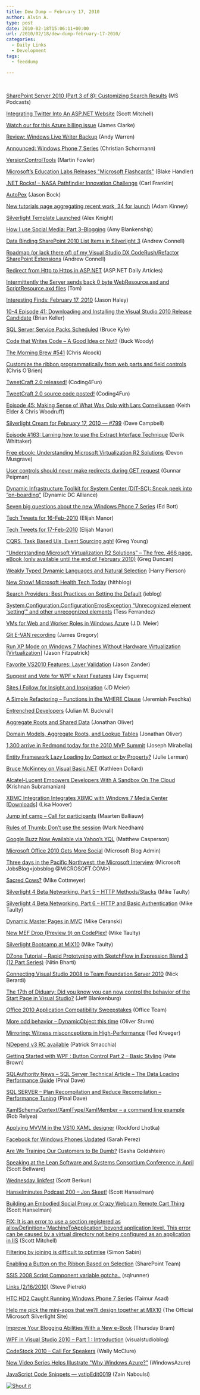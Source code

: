```yaml
---
title: Dew Dump – February 17, 2010
author: Alvin A.
type: post
date: 2010-02-18T15:06:11+00:00
url: /2010/02/18/dew-dump-february-17-2010/
categories:
  - Daily Links
  - Development
tags:
  - feeddump

---
```

&#160;

[SharePoint Server 2010 (Part 3 of 8): Customizing Search Results][1] (MS Podcasts)

[Integrating Twitter Into An ASP.NET Website][2] (Scott Mitchell)

[Watch our for this Azure billing issue][3] (James Clarke)

[Review: Windows Live Writer Backup][4] (Andy Warren)

[Announced: Windows Phone 7 Series][5] (Christian Schormann)

[VersionControlTools][6] (Martin Fowler)

[Microsoft&#8217;s Education Labs Releases "Microsoft Flashcards"][7] (Blake Handler)

[.NET Rocks! &#8211; NASA Pathfindier Innovation Challenge][8] (Carl Franklin)

[AutoPex][9] (Jason Bock)

[New tutorials page aggregating recent work, 34 for launch][10] (Adam Kinney)

[Silverlight Template Launched][11] (Alex Knight)

[How I use Social Media: Part 3&#8211;Blogging][12] (Amy Blankenship)

[Data Binding SharePoint 2010 List Items in Silverlight 3][13] (Andrew Connell)

[Roadmap (or lack there of) of my Visual Studio DX CodeRush/Refactor SharePoint Extensions][14] (Andrew Connell)

[Redirect from Http to Https in ASP.NET][15] (ASP.NET Daily Articles)

[Intermittently the Server sends back 0 byte WebResource.axd and ScriptResource.axd files][16] (Tom)

[Interesting Finds: February 17, 2010][17] (Jason Haley)

[10-4 Episode 41: Downloading and Installing the Visual Studio 2010 Release Candidate][18] (Brian Keller)

[SQL Server Service Packs Scheduled][19] (Bruce Kyle)

[Code that Writes Code &#8211; A Good Idea or Not?][20] (Buck Woody)

[The Morning Brew #541][21] (Chris Alcock)

[Customize the ribbon programmatically from web parts and field controls][22] (Chris O&#8217;Brien)

[TweetCraft 2.0 released!][23] (Coding4Fun)

[TweetCraft 2.0 source code posted!][24] (Coding4Fun)

[Episode 45: Making Sense of What Was Oslo with Lars Corneliussen][25] (Keith Elder & Chris Woodruff)

[Silverlight Cream for February 17, 2010 &#8212; #799][26] (Dave Campbell)

[Episode #163: Larning how to use the Extract Interface Technique][27] (Derik Whittaker)

[Free ebook: Understanding Microsoft Virtualization R2 Solutions][28] (Devon Musgrave)

[User controls should never make redirects during GET request][29] (Gunnar Peipman)

[Dynamic Infrastructure Toolkit for System Center (DIT-SC): Sneak peek into “on-boarding”][30] (Dynamic DC Alliance)

[Seven big questions about the new Windows Phone 7 Series][31] (Ed Bott)

[Tech Tweets for 16-Feb-2010][32] (Elijah Manor)

[Tech Tweets for 17-Feb-2010][33] (Elijah Manor)

[CQRS, Task Based UIs, Event Sourcing agh!][34] (Greg Young)

[“Understanding Microsoft Virtualization R2 Solutions” – The free, 466 page, eBook (only available until the end of February 2010)][35] (Greg Duncan)

[Weakly Typed Dynamic Languages and Natural Selection][36] (Harry Pierson)

[New Show! Microsoft Health Tech Today][37] (hlthblog)

[Search Providers: Best Practices on Setting the Default][38] (ieblog)

[System.Configuration.ConfigurationErrosException “Unrecognized element ‘setting’” and other unrecognized elements][39] (Tess Ferrandez)

[VMs for Web and Worker Roles in Windows Azure][40] (J.D. Meier)

[Git E-VAN recording][41] (James Gregory)

[Run XP Mode on Windows 7 Machines Without Hardware Virtualization [Virtualization]][42] (Jason Fitzpatrick)

[Favorite VS2010 Features: Layer Validation][43] (Jason Zander)

[Suggest and Vote for WPF v.Next Features][44] (Jay Esguerra)

[Sites I Follow for Insight and Inspiration][45] (JD Meier)

[A Simple Refactoring – Functions in the WHERE Clause][46] (Jeremiah Peschka)

[Entrenched Developers][47] (Julian M. Bucknall)

[Aggregate Roots and Shared Data][48] (Jonathan Oliver)

[Domain Models, Aggregate Roots, and Lookup Tables][49] (Jonathan Oliver)

[1,300 arrive in Redmond today for the 2010 MVP Summit][50] (Joseph Mirabella)

[Entity Framework Lazy Loading by Context or by Property?][51] (Julie Lerman)

[Bruce McKinney on Visual Basic.NET][52] (Kathleen Dollard)

[Alcatel-Lucent Empowers Developers With A Sandbox On The Cloud][53] (Krishnan Subramanian)

[XBMC Integration Integrates XBMC with Windows 7 Media Center [Downloads]][54] (Lisa Hoover)

[Jump in! camp &#8211; Call for participants][55] (Maarten Balliauw)

[Rules of Thumb: Don&#8217;t use the session][56] (Mark Needham)

[Google Buzz Now Available via Yahoo’s YQL][57] (Matthew Casperson)

[Microsoft Office 2010 Gets More Social][58] (Microsoft Blog Admin)

[Three days in the Pacific Northwest: the Microsoft Interview][59] (Microsoft JobsBlog<jobsblog @MICROSOFT.COM>)

[Sacred Cows?][60] (Mike Cottmeyer)

[Silverlight 4 Beta Networking. Part 5 &#8211; HTTP Methods/Stacks][61] (Mike Taulty)

[Silverlight 4 Beta Networking. Part 6 &#8211; HTTP and Basic Authentication][62] (Mike Taulty)

[Dynamic Master Pages in MVC][63] (Mike Ceranski)

[New MEF Drop (Preview 9) on CodePlex!][64] (Mike Taulty)

[Silverlight Bootcamp at MIX10][65] (Mike Taulty)

[DZone Tutorial &#8211; Rapid Prototyping with SketchFlow in Expression Blend 3 (12 Part Series)][66] (Nitin Bharti)

[Connecting Visual Studio 2008 to Team Foundation Server 2010][67] (Nick Berardi)

[The 17th of Diduary: Did you know you can now control the behavior of the Start Page in Visual Studio?][68] (Jeff Blankenburg)

[Office 2010 Application Compatibility Sweepstakes][69] (Office Team)

[More odd behavior &#8211; DynamicObject this time][70] (Oliver Sturm)

[Mirroring: Witness misconceptions in High-Performance][71] (Ted Krueger)

[NDepend v3 RC available][72] (Patrick Smacchia)

[Getting Started with WPF : Button Control Part 2 – Basic Styling][73] (Pete Brown)

[SQLAuthority News – SQL Server Technical Article – The Data Loading Performance Guide][74] (Pinal Dave)

[SQL SERVER – Plan Recompilation and Reduce Recompilation – Performance Tuning][75] (Pinal Dave)

[XamlSchemaContext/XamlType/XamlMember – a command line example][76] (Rob Relyea)

[Applying MVVM in the VS10 XAML designer][77] (Rockford Lhotka)

[Facebook for Windows Phones Updated][78] (Sarah Perez)

[Are We Training Our Customers to Be Dumb?][79] (Sasha Goldshtein)

[Speaking at the Lean Software and Systems Consortium Conference in April][80] (Scott Bellware)

[Wednesday linkfest][81] (Scott Berkun)

[Hanselminutes Podcast 200 &#8211; Jon Skeet!][82] (Scott Hanselman)

[Building an Embodied Social Proxy or Crazy Webcam Remote Cart Thing][83] (Scott Hanselman)

[FIX: It is an error to use a section registered as allowDefinition=&#8217;MachineToApplication&#8217; beyond application level. This error can be caused by a virtual directory not being configured as an application in IIS][84] (Scott Mitchell)

[Filtering by joining is difficult to optimise][85] (Simon Sabin)

[Enabling a Button on the Ribbon Based on Selection][86] (SharePoint Team)

[SSIS 2008 Script Component variable gotcha..][87] (sqlrunner)

[Links (2/16/2010)][88] (Steve Pietrek)

[HTC HD2 Caught Running Windows Phone 7 Series][89] (Taimur Asad)

[Help me pick the mini-apps that we?ll design together at MIX10][90] (The Official Microsoft Silverlight Site)

[Improve Your Blogging Abilities With a New e-Book][91] (Thursday Bram)

[WPF in Visual Studio 2010 &#8211; Part 1 : Introduction][92] (visualstudioblog)

[CodeStock 2010 &#8211; Call For Speakers][93] (Wally McClure)

[New Video Series Helps Illustrate "Why Windows Azure?"][94] (WindowsAzure)

[JavaScript Code Snippets &#8212; vstipEdit0019][95] (Zain Naboulsi)

<div class="wlWriterHeaderFooter" style="margin:0px; padding:0px 0px 0px 0px;">
  <div class="shoutIt">
    <a rev="vote-for" href="http://dotnetshoutout.com/Submit?url=http%3a%2f%2fwww.alvinashcraft.com%2f2010%2f02%2f18%2fdew-dump-february-17-2010%2f&title=Dew+Dump+%e2%80%93+February+17%2c+2010"><img decoding="async" alt="Shout it" src="http://dotnetshoutout.com/image.axd?url=https://morningdew-bpc6g3a0fgaxdxcu.eastus2-01.azurewebsites.net/2010/02/18/dew-dump-february-17-2010/" style="border:0px" /></a>
  </div>
</div>

 [1]: http://www.microsoft.com/events/podcasts/default.aspx?audience=Audience-e5381407-359f-4922-97d0-0237af790eee&pageId=x5768&source=Microsoft-Podcasts-for-Developers&WT.rss_ev=a
 [2]: http://www.4guysfromrolla.com/articles/021710-1.aspx
 [3]: http://www.clarkezone.net/default.aspx?id=7fd41778-318c-4b5f-ae1d-ec7ec2081dd2
 [4]: http://feedproxy.google.com/~r/Sqlandy/~3/CLocbxGg8y4/
 [5]: http://electricbeach.org/?p=380
 [6]: http://martinfowler.com/bliki/VersionControlTools.html
 [7]: http://bhandler.spaces.live.com/Blog/cns!70F64BC910C9F7F3!7838.entry
 [8]: http://www.dotnetrocks.com/default.aspx?ShowNum=526
 [9]: http://www.jasonbock.net/JB/Default.aspx?blog=entry.69eaf220ecd84f0196e48f1043068259
 [10]: http://adamkinney.wordpress.com/2010/02/16/new-tutorials-page-aggregating-recent-work-34-for-launch/
 [11]: http://silverzine.com/tutorials/silvlight-template-launched/
 [12]: http://feeds.oreilly.com/~r/oreilly/news/~3/0XYl2nyf4PA/how-i-use-social-media-part-3-.html
 [13]: http://feedproxy.google.com/~r/AndrewConnell/~3/xDQT_QCkzrA/data-binding-sharepoint-2010-list-items-in-silverlight-3.aspx
 [14]: http://feedproxy.google.com/~r/AndrewConnell/~3/S_MeC0JKdkc/roadmap-or-lack-there-of-of-my-visual-studio-dx.aspx
 [15]: http://www.xdevsoftware.com/blog/post/Redirect-from-Http-to-Https-in-ASPNET.aspx
 [16]: http://blogs.msdn.com/tom/archive/2010/02/16/intermittently-the-server-sends-back-0-byte-webresource-axd-and-scriptresource-axd-files.aspx
 [17]: http://jasonhaley.com/blog/post.aspx?id=75b3c848-91be-4b9b-ae21-cddbd793a70a
 [18]: http://channel9.msdn.com/shows/10-4/10-4-Episode-41-Downloading-and-Installing-the-Visual-Studio-2010-Release-Candidate/
 [19]: http://blogs.msdn.com/usisvde/archive/2010/02/18/sql-server-service-packs-scheduled.aspx
 [20]: http://blogs.msdn.com/buckwoody/archive/2010/02/16/code-that-writes-code-a-good-idea-or-not.aspx
 [21]: http://feedproxy.google.com/~r/ReflectivePerspective/~3/vKXevVLdmDE/
 [22]: http://feedproxy.google.com/~r/ChrisObrien/~3/Zvack10X-1E/customize-ribbon-programmatically-from.html
 [23]: http://blogs.msdn.com/coding4fun/archive/2010/02/16/9964773.aspx
 [24]: http://blogs.msdn.com/coding4fun/archive/2010/02/17/9965310.aspx
 [25]: http://feedproxy.google.com/~r/deepfriedbytes/~3/thHm8XKAiyY/
 [26]: http://geekswithblogs.net/WynApseTechnicalMusings/archive/2010/02/17/138020.aspx
 [27]: http://feedproxy.google.com/~r/Dimecastsnet--InformAndEducateIn10MinutesOrLess/~3/STrTW3IqAr4/163
 [28]: http://blogs.msdn.com/microsoft_press/archive/2010/02/16/free-ebook-understanding-microsoft-virtualization-r2-solutions.aspx
 [29]: http://feedproxy.google.com/~r/gunnarpeipman/~3/JchCPTbiNp4/user-controls-should-never-make-redirects-during-get-request.aspx
 [30]: http://blogs.technet.com/ddcalliance/archive/2010/02/16/dynamic-infrastructure-toolkit-for-system-center-dit-sc-sneak-peek-into-on-boarding.aspx
 [31]: http://feedproxy.google.com/~r/zdnet/Bott/~3/j8nWkffrDyI/
 [32]: http://elijahmanor.com/webdevdotnet/post.aspx?id=8b67a036-5e55-4a3d-8d7f-f345ebc03e2a
 [33]: http://elijahmanor.com/webdevdotnet/post.aspx?id=33d478e6-7872-4d3e-b19d-dfa66863d392
 [34]: http://codebetter.com/blogs/gregyoung/archive/2010/02/16/cqrs-task-based-uis-event-sourcing-agh.aspx
 [35]: http://coolthingoftheday.blogspot.com/2010/02/understanding-microsoft-virtualization.html
 [36]: http://devhawk.net/2010/02/18/Weakly+Typed+Dynamic+Languages+And+Natural+Selection.aspx
 [37]: http://feedproxy.google.com/~r/msdn/healthblog/~3/LB7yB3FHEUQ/new-show-microsoft-health-tech-today.aspx
 [38]: http://blogs.msdn.com/ie/archive/2010/02/17/search-providers-best-practices-on-setting-the-default.aspx
 [39]: http://blogs.msdn.com/tess/archive/2010/02/16/system-configuration-configurationerrosexception-unrecognized-element-setting-and-other-unrecognized-elements.aspx
 [40]: http://blogs.msdn.com/jmeier/archive/2010/02/17/vms-for-web-and-worker-roles-in-windows-azure.aspx
 [41]: http://feedproxy.google.com/~r/JamesGregory/~3/wPEUkEVAP1A/
 [42]: http://feeds.gawker.com/~r/lifehacker/full/~3/yoTN0EBJpew/run-xp-mode-on-windows-7-machines-without-hardware-virtualization
 [43]: http://blogs.msdn.com/jasonz/archive/2010/02/18/favorite-vs2010-features-layer-validation.aspx
 [44]: http://bit.ly/WpfFeedback
 [45]: http://feedproxy.google.com/~r/SourcesOfInsight/~3/0qgOCyZIxY4/
 [46]: http://feedproxy.google.com/~r/facility9/~3/xJdyiT8-jCk/a-simple-refactoring-functions-in-the-where-clause
 [47]: http://feeds.dzone.com/~r/zones/dotnet/~3/0AvLr7Eq4yw/entrenched-developers
 [48]: http://jonathan-oliver.blogspot.com/2010/02/aggregate-roots-and-shared-data.html
 [49]: http://jonathan-oliver.blogspot.com/2010/02/domain-models-aggregate-roots-and.html
 [50]: http://blogs.msdn.com/mvpawardprogram/archive/2010/02/15/1-300-arrive-in-redmond-today-for-the-2010-mvp-summit.aspx
 [51]: http://thedatafarm.com/blog/data-access/entity-framework-lazy-loading-by-context-or-by-property/
 [52]: http://msmvps.com/blogs/kathleen/archive/2010/02/17/bruce-mckinney-on-visual-basic-net.aspx
 [53]: http://feedproxy.google.com/~r/CloudAve/~3/GpAPKW4oHoQ/alcatel-lucent-empowers-developers-with-a-sandbox-on-the-cloud
 [54]: http://feeds.gawker.com/~r/lifehacker/full/~3/cQCuFu5xhuQ/xbmc-integration-integrates-xbmc-with-windows-7-media-center
 [55]: http://blog.maartenballiauw.be/post.aspx?id=d335e277-d095-485f-aae9-1ced2048979e
 [56]: http://feedproxy.google.com/~r/MarkNeedham/~3/kwqyka1_CQ0/
 [57]: http://feedproxy.google.com/~r/ProgrammableWeb/~3/nF7kNbf8bYI/
 [58]: http://blogs.technet.com/microsoft_blog/archive/2010/02/16/microsoft-office-2010-gets-more-social.aspx
 [59]: http://feedproxy.google.com/~r/jobsblogscast/~3/C8aPVb92r7w/
 [60]: http://feedproxy.google.com/~r/LeadingAgile/~3/GYhFabhgz0k/sacred-cows.html
 [61]: http://channel9.msdn.com/posts/mtaulty/Silverlight-4-Beta-Networking-Part-5-HTTP-MethodsStacks/
 [62]: http://channel9.msdn.com/posts/mtaulty/Silverlight-4-Beta-Networking-Part-6-HTTP-and-Basic-Authentication/
 [63]: http://feedproxy.google.com/~r/codecapers/~3/I5jeaEAgTfI/post.aspx
 [64]: http://mtaulty.com/CommunityServer/blogs/mike_taultys_blog/archive/2010/02/17/new-mef-drop-preview-9-on-codeplex.aspx
 [65]: http://mtaulty.com/CommunityServer/blogs/mike_taultys_blog/archive/2010/02/17/silverlight-bootcamp-at-mix10.aspx
 [66]: http://feeds.dzone.com/~r/zones/dotnet/~3/ZhAUMOPjgsU/prototyping-in-sketchflow-tutorial
 [67]: http://feedproxy.google.com/~r/coderjournal/~3/pVwdjcNONCw/
 [68]: http://feedproxy.google.com/~r/Blankenthoughts/~3/k7K3ZlzDnAg/17th-of-diduary-did-you-know-you-can.aspx
 [69]: http://blogs.technet.com/office2010/archive/2010/02/17/office-2010-application-compatibility-sweepstakes.aspx
 [70]: http://feeds.sturmnet.org/~r/sturmnet/~3/ZmlTXJljKBw/more-odd-behavior-dynamicobject-this-tim
 [71]: http://blogs.lessthandot.com/index.php/DataMgmt/DBAdmin/mirroring-witness-misconceptions-in-high
 [72]: http://codebetter.com/blogs/patricksmacchia/archive/2010/02/17/ndepend-v3-rc-available.aspx
 [73]: http://feedproxy.google.com/~r/PeteBrown/~3/qRlmXvxuDiI/Getting-Started-with-WPF-_3A00_-Button-Control-Part-2-_1320_-Basic-Styling.aspx
 [74]: http://blog.sqlauthority.com/2010/02/17/sqlauthority-news-sql-server-technical-article-the-data-loading-performance-guide/
 [75]: http://blog.sqlauthority.com/2010/02/18/sql-server-plan-recompilation-and-reduce-recompilation-performance-tuning/
 [76]: http://blogs.windowsclient.net/rob_relyea/archive/2010/02/17/xamlschemacontext-xamltype-xamlmember-a-command-line-example.aspx
 [77]: http://www.lhotka.net/weblog/ApplyingMVVMInTheVS10XAMLDesigner.aspx
 [78]: http://on10.net/blogs/sarahintampa/Facebook-for-Windows-Phones-Updated/
 [79]: http://blogs.microsoft.co.il/blogs/sasha/archive/2010/02/16/are-we-training-our-customers-to-be-dumb.aspx
 [80]: http://feedproxy.google.com/~r/sbellware/~3/dDTYWnsli84/speaking-at-lean-software-and-systems.html
 [81]: http://www.scottberkun.com/blog/2010/wednesday-linkfest-40/
 [82]: http://feedproxy.google.com/~r/ScottHanselman/~3/szVOx_crFdI/HanselminutesPodcast200JonSkeet.aspx
 [83]: http://feedproxy.google.com/~r/ScottHanselman/~3/6j82Jo87pEU/BuildingAnEmbodiedSocialProxyOrCrazyWebcamRemoteCartThing.aspx
 [84]: http://feedproxy.google.com/~r/ScottOnWriting/~3/rVSITmPDb24/14080.aspx
 [85]: http://feedproxy.google.com/~r/SimonsSqlServerStuff/~3/_PuuchlDYdY/Filtering-by-joining-is-difficult-to-optimise.aspx
 [86]: http://feedproxy.google.com/~r/sharepointteamblog/~3/pEvaE_kHewo/enabling-a-button-on-the-ribbon-based-on-selection.aspx
 [87]: http://www.sqlservercentral.com/blogs/josefrichberg/archive/2010/02/16/ssis-2008-script-component-variable-gotcha.aspx
 [88]: http://spietrek.blogspot.com/2010/02/links-2162010.html
 [89]: http://feedproxy.google.com/~r/RedmondPie/~3/sNaSzT3PCAQ/
 [90]: http://ux.artu.tv/?p=144
 [91]: http://webworkerdaily.com/2010/02/16/improve-your-blogging-abilities-with-a-new-e-book/
 [92]: http://blogs.msdn.com/visualstudio/archive/2010/02/16/wpf-in-visual-studio-2010-part-1.aspx
 [93]: http://morewally.com/cs/blogs/wallym/archive/2010/02/17/codestock-2010-call-for-speakers.aspx
 [94]: http://blogs.msdn.com/windowsazure/archive/2010/02/16/new-video-series-helps-illustrate-why-windows-azure.aspx
 [95]: http://feedproxy.google.com/~r/zainnab/~3/qrQsdYa3sJo/javascript-code-snippets-vstipedit0019.aspx